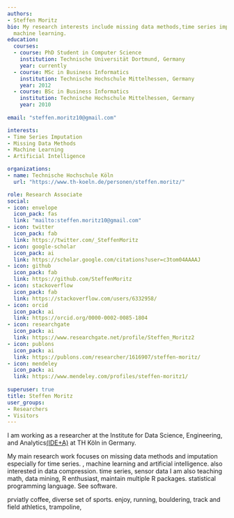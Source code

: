 ```yaml
---
authors:
- Steffen Moritz
bio: My research interests include missing data methods,time series imputation, artificial intelligence and
  machine learning.
education:
  courses:
  - course: PhD Student in Computer Science
    institution: Technische Universität Dortmund, Germany
    year: currently
  - course: MSc in Business Informatics
    institution: Technische Hochschule Mittelhessen, Germany
    year: 2012
  - course: BSc in Business Informatics
    institution: Technische Hochschule Mittelhessen, Germany
    year: 2010
    
email: "steffen.moritz10@gmail.com"

interests:
- Time Series Imputation
- Missing Data Methods
- Machine Learning
- Artificial Intelligence

organizations:
- name: Technische Hochschule Köln
  url: "https://www.th-koeln.de/personen/steffen.moritz/"

role: Research Associate
social:
- icon: envelope
  icon_pack: fas
  link: "mailto:steffen.moritz10@gmail.com"
- icon: twitter
  icon_pack: fab
  link: https://twitter.com/_SteffenMoritz
- icon: google-scholar
  icon_pack: ai
  link: https://scholar.google.com/citations?user=c3tom04AAAAJ
- icon: github
  icon_pack: fab
  link: https://github.com/SteffenMoritz
- icon: stackoverflow
  icon_pack: fab
  link: https://stackoverflow.com/users/6332958/
- icon: orcid
  icon_pack: ai
  link: https://orcid.org/0000-0002-0085-1804
- icon: researchgate
  icon_pack: ai
  link: https://www.researchgate.net/profile/Steffen_Moritz2
- icon: publons
  icon_pack: ai
  link: https://publons.com/researcher/1616907/steffen-moritz/
- icon: mendeley
  icon_pack: ai
  link: https://www.mendeley.com/profiles/steffen-moritz1/
  
superuser: true
title: Steffen Moritz
user_groups:
- Researchers
- Visitors
---
```


I am working as a researcher at the Institute for Data Science, Engineering, and Analytics[(IDE+A)](https://www.th-koeln.de/informatik-und-ingenieurwissenschaften/institut-fuer-data-science-engineering-and-analytics_54523.php) at TH Köln in Germany.

My main research work focuses on missing data methods and imputation especially for time series. , machine learning and artificial intelligence. 
also interested in data compression. time series, sensor data
I am also teaching math, data mining,
R enthusiast, maintain multiple R packages. statistical programming language. See software.

 prviatly coffee, diverse set of sports. enjoy, running, bouldering, track and field athletics, trampoline,